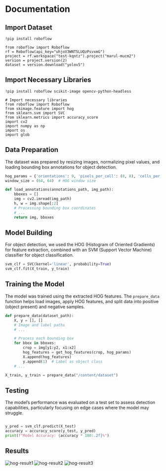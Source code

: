 
# Documentation

## Import Dataset
```
!pip install roboflow

from roboflow import Roboflow
rf = Roboflow(api_key="uhjoV3WNT5LUQzPsvxmG")
project = rf.workspace("test-kqntz").project("marul-mucm2")
version = project.version(2)
dataset = version.download("yolov5")
```

## Import Necessary Libraries
```
!pip install roboflow scikit-image opencv-python-headless

# Import necessary libraries
from roboflow import Roboflow
from skimage.feature import hog
from sklearn.svm import SVC
from sklearn.metrics import accuracy_score
import cv2
import numpy as np
import os
import glob

```

## Data Preparation
The dataset was prepared by resizing images, normalizing pixel values, and loading bounding box annotations for object detection.

```python
hog_params = {'orientations': 9, 'pixels_per_cell': (8, 8), 'cells_per_block': (2, 2), 'block_norm': 'L2'}
window_size = (64, 64)  # HOG window size

def load_annotations(annotations_path, img_path):
    bboxes = []
    img = cv2.imread(img_path)
    h, w = img.shape[:2]
    # Processing bounding box coordinates
    # ...
    return img, bboxes
```

## Model Building
For object detection, we used the HOG (Histogram of Oriented Gradients) for feature extraction, combined with an SVM (Support Vector Machine) classifier for object classification.

```python
svm_clf = SVC(kernel='linear', probability=True)
svm_clf.fit(X_train, y_train)
```

## Training the Model
The model was trained using the extracted HOG features. The `prepare_data` function helps load images, apply HOG features, and split data into positive (object present) and negative samples.

```python
def prepare_data(dataset_path):
    X, y = [], []
    # Image and label paths
    # ...

    # Process each bounding box
    for bbox in bboxes:
        crop = img[y1:y2, x1:x2]
        hog_features = get_hog_features(crop, hog_params)
        X.append(hog_features)
        y.append(1)  # Label as object class
    # ...

X_train, y_train = prepare_data("/content/dataset")
```

## Testing
The model’s performance was evaluated on a test set to assess detection capabilities, particularly focusing on edge cases where the model may struggle.

```python

y_pred = svm_clf.predict(X_test)
accuracy = accuracy_score(y_test, y_pred)
print(f"Model Accuracy: {accuracy * 100:.2f}%")
```

## Results 

![hog-result1](https://github.com/user-attachments/assets/75c14c36-269d-451b-9b1a-bb63b2c7e6fe)
![hog-result2](https://github.com/user-attachments/assets/d86c15ee-4c30-42e5-a7f4-1f6f63154dc1)
![hog-result3](https://github.com/user-attachments/assets/ca82a084-be24-43b6-9f96-470fb3049897)



